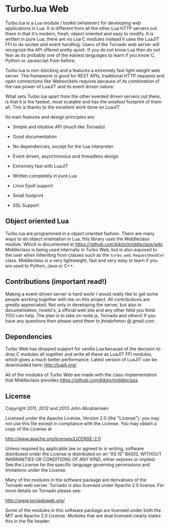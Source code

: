 Turbo.lua Web 
=============
Turbo.lua is a Lua module / toolkit (whatever) for developing web applications in Lua. It is different from all the other Lua HTTP servers out there in that it's modern, fresh, object oriented and easy to modify.
It is written in pure Lua, there are no Lua C modules instead it uses the LuaJIT FFI to do socket and event handling. Users of the Tornado web server will recognize the API offered pretty quick.
If you do not know Lua then do not fear as its probably one of the easiest languages to learn if you know C, Python or Javascript from before.

Turbo.lua is non-blocking and a features a extremely fast light weight web server. The framework is good for REST APIs, traditional HTTP requests and open connections like Websockets requires because of its combination of the raw
power of LuaJIT and its event driven nature.

What sets Turbo.lua apart from the other evented driven servers out there, is that it is the fastest, most scalable and has the smallest footprint of them all. This is thanks to the excellent work done on LuaJIT.

Its main features and design principles are:

- Simple and intuitive API (much like Tornado)

- Good documentation

- No dependencies, except for the Lua interpreter.

- Event driven, asynchronous and threadless design

- Extremely fast with LuaJIT

- Written completely in pure Lua

- Linux Epoll support

- Small footprint

- SSL Support


Object oriented Lua
-------------------
Turbo.lua are programmed in a object oriented fashion. There are many ways to do 
object orientation in Lua, this library uses the Middleclass module. Which is documented
at https://github.com/kikito/middleclass/wiki. Middleclass is being used internally in 
Turbo Web, but is also exposed to the user when inheriting from classes such as the
``turbo.web.RequestHandler`` class. Middleclass is a very lightweight, fast and very
easy to learn if you are used to Python, Java or C++. 

Contributions (important read!)
-----------------------------------------------
Making a event-driven server is hard work! I would really like to get some people working together with me on this project. All contributions are greatly appreciated. Not only in developing the server, but also in documentation, howto's, a official web site and any other field you think YOU can help. The plan is to take on node.js, Tornado and others! If you have any questions then please send them to jhnabrhmsn @ gmail.com .

Dependencies
------------
Turbo Web has dropped support for vanilla Lua because of the decision to drop C modules all together and write all these as LuaJIT FFI modules,
which gives a much better performance. Latest version of LuaJIT can be downloaded here: http://luajit.org/

All of the modules of Turbo Web are made with the class implementation that Middleclass provides <https://github.com/kikito/middleclass>. 

License
-------
Copyright 2011, 2012 and 2013 John Abrahamsen

Licensed under the Apache License, Version 2.0 (the "License");
you may not use this file except in compliance with the License.
You may obtain a copy of the License at

http://www.apache.org/licenses/LICENSE-2.0

Unless required by applicable law or agreed to in writing, software
distributed under the License is distributed on an "AS IS" BASIS,
WITHOUT WARRANTIES OR CONDITIONS OF ANY KIND, either express or implied.
See the License for the specific language governing permissions and
limitations under the License.

Many of the modules in the software package are derivatives of the 
Tornado web server. Tornado is also licensed under Apache 2.0 license.
For more details on Tornado please see:

<http://www.tornadoweb.org/>

Some of the modules in this software package are licensed under
both the MIT and Apache 2.0 License. Modules that are dual licensed 
clearly states this in the file header.

